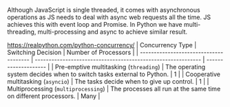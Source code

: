 Although JavaScript is single threaded, it comes with asynchronous operations as JS needs to deal with async web requests all the time. 
JS achieves this with event loop and Promise.
In Python we have multi-threading, multi-processing and async to achieve similar result.

https://realpython.com/python-concurrency/
| Concurrency Type                       | Switching Decision                                           | Number of Processors |
| -------------------------------------- | ------------------------------------------------------------ | -------------------- |
| Pre-emptive multitasking (`threading`) | The operating system decides when to switch tasks external to Python. | 1                    |
| Cooperative multitasking (`asyncio`)   | The tasks decide when to give up control.                    | 1                    |
| Multiprocessing (`multiprocessing`)    | The processes all run at the same time on different processors. | Many                 |

